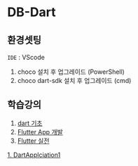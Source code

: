 # DB-Dart

## 환경셋팅 
`IDE` : VScode 

1. choco 설치 후 업그레이드 (PowerShell)
2. choco dart-sdk 설치 후 업그레이드 (cmd)

## 학습강의
1.  [dart 기초](https://www.inflearn.com/roadmaps/617)
2.  [Flutter App 개발](https://www.inflearn.com/roadmaps/617)
3.  [Flutter 실전](https://www.inflearn.com/roadmaps/617)

[1. DartApplciation1]()


